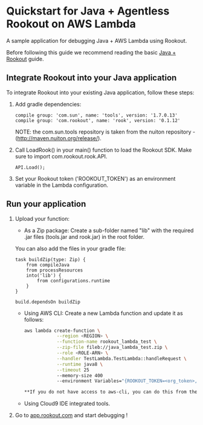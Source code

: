 # Quickstart for Java + Agentless Rookout on AWS Lambda

A sample application for debugging Java + AWS Lambda using Rookout.

Before following this guide we recommend reading the basic [Java + Rookout] guide.


## Integrate Rookout into your Java application

To integrate Rookout into your existing Java application, follow these steps:

1. Add gradle dependencies:
	```
	compile group: 'com.sun', name: 'tools', version: '1.7.0.13'
	compile group: 'com.rookout', name: 'rook', version: '0.1.12'
	```
	
	NOTE: the com.sun.tools repository is taken from the nuiton repository - (http://maven.nuiton.org/release/).

1. Call LoadRook() in your main() function to load the Rookout SDK. Make sure to import com.rookout.rook.API.
	```
	API.Load();
	```

1. Set your Rookout token ('ROOKOUT_TOKEN') as an environment variable in the Lambda configuration.

## Run your application

1. Upload your function: 
    - As a Zip package: Create a sub-folder named "lib" with the required .jar files (tools.jar and rook.jar) in the root folder.

	You can also add the files in your gradle file:
	```
	task buildZip(type: Zip) {
		from compileJava
		from processResources
		into('lib') {
			from configurations.runtime
		}
	}	
	
	build.dependsOn buildZip
	```
	
    - Using AWS CLI: Create a new Lambda function and update it as follows:
        ```bash
        aws lambda create-function \
                    --region <REGION> \
                    --function-name rookout_lambda_test \
                    --zip-file fileb://java_lambda_test.zip \
                    --role <ROLE-ARN> \
                    --handler TestLambda.TestLambda::handleRequest \
                    --runtime java8 \
					--timeout 25 
					--memory-size 400 
                    --environment Variables="{ROOKOUT_TOKEN=<org_token>,ROOKOUT_ROOK_TAGS=lambda}"```

        **If you do not have access to aws-cli, you can do this from the [AWS console](https://console.aws.amazon.com/lambda/home/functions) and follow the [Amazon Documentation](https://docs.aws.amazon.com/lambda/latest/dg/get-started-create-function.html)**

    - Using Cloud9 IDE integrated tools.

1. Go to [app.rookout.com](https://app.rookout.com) and start debugging !

[Java + Rookout]: https://docs.rookout.com/docs/installation-java.html
